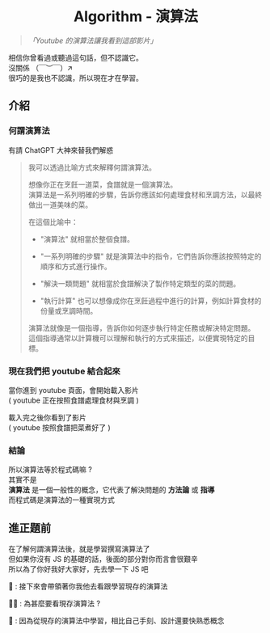 <h1 align='center'>Algorithm - 演算法</h1>

> _「Youtube 的演算法讓我看到這部影片」_

相信你曾看過或聽過這句話，但不認識它。  
沒關係 （￣︶￣）↗ 　  
很巧的是我也不認識，所以現在才在學習。

## 介紹

### 何謂演算法

有請 ChatGPT 大神來替我們解惑

> 我可以透過比喻方式來解釋何謂演算法。
>
> 想像你正在烹飪一道菜，食譜就是一個演算法。  
> 演算法是一系列明確的步驟，告訴你應該如何處理食材和烹調方法，以最終做出一道美味的菜。
>
> 在這個比喻中：
>
> - "演算法" 就相當於整個食譜。
>
> - "一系列明確的步驟" 就是演算法中的指令，它們告訴你應該按照特定的順序和方式進行操作。
>
> - "解決一類問題" 就相當於食譜解決了製作特定類型的菜的問題。
>
> - "執行計算" 也可以想像成你在烹飪過程中進行的計算，例如計算食材的份量或烹調時間。
>
> 演算法就像是一個指導，告訴你如何逐步執行特定任務或解決特定問題。  
> 這個指導通常以計算機可以理解和執行的方式來描述，以便實現特定的目標。

### 現在我們把 youtube 結合起來

當你進到 youtube 頁面，會開始載入影片  
( youtube 正在按照食譜處理食材與烹調 )

載入完之後你看到了影片  
( youtube 按照食譜把菜煮好了 )

### 結論

所以演算法等於程式碼嘛 ?  
其實不是  
**演算法** 是一個一般性的概念，它代表了解決問題的 **方法論** 或 **指導**  
而程式碼是演算法的一種實現方式

## 進正題前

在了解何謂演算法後，就是學習撰寫演算法了  
但如果你沒有 JS 的基礎的話，後面的部分對你而言會很艱辛  
所以為了你好我好大家好，先去學一下 JS 吧

👴 : 接下來會帶領著你我他去看跟學習現存的演算法

🙋‍♀️ : 為甚麼要看現存演算法 ?

👴 : 因為從現存的演算法中學習，相比自己手刻、設計還要快熟悉概念
